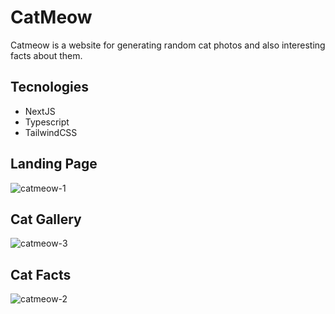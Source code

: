 # CatMeow

Catmeow is a website for generating random cat photos and also interesting facts about them.

## Tecnologies
<ul>
  <li> NextJS
  <li> Typescript
  <li> TailwindCSS
</ul>

## Landing Page

![catmeow-1](https://user-images.githubusercontent.com/79537042/210838279-cc7a340c-3812-4d8d-9463-8aacb23eda85.png)

## Cat Gallery

![catmeow-3](https://user-images.githubusercontent.com/79537042/210838340-2044a754-1052-4da5-a37a-e6ddea31b401.png)

## Cat Facts

![catmeow-2](https://user-images.githubusercontent.com/79537042/210838419-9743209b-0c97-4e71-a1ce-fa6b6cad1950.png)
